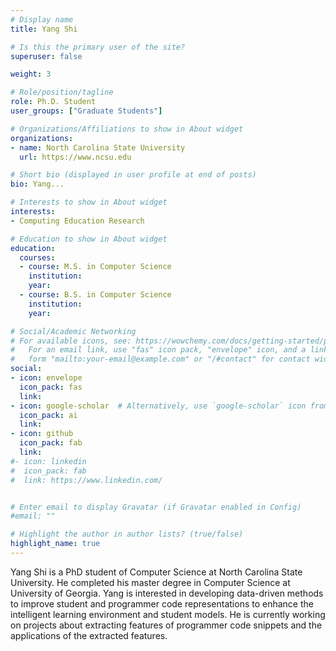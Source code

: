 ```yaml
---
# Display name
title: Yang Shi

# Is this the primary user of the site?
superuser: false

weight: 3

# Role/position/tagline
role: Ph.D. Student
user_groups: ["Graduate Students"]

# Organizations/Affiliations to show in About widget
organizations:
- name: North Carolina State University
  url: https://www.ncsu.edu

# Short bio (displayed in user profile at end of posts)
bio: Yang...

# Interests to show in About widget
interests:
- Computing Education Research

# Education to show in About widget
education:
  courses:
  - course: M.S. in Computer Science
    institution: 
    year: 
  - course: B.S. in Computer Science
    institution: 
    year: 

# Social/Academic Networking
# For available icons, see: https://wowchemy.com/docs/getting-started/page-builder/#icons
#   For an email link, use "fas" icon pack, "envelope" icon, and a link in the
#   form "mailto:your-email@example.com" or "/#contact" for contact widget.
social:
- icon: envelope
  icon_pack: fas
  link: 
- icon: google-scholar  # Alternatively, use `google-scholar` icon from `ai` icon pack
  icon_pack: ai
  link: 
- icon: github
  icon_pack: fab
  link: 
#- icon: linkedin
#  icon_pack: fab
#  link: https://www.linkedin.com/


# Enter email to display Gravatar (if Gravatar enabled in Config)
#email: ""

# Highlight the author in author lists? (true/false)
highlight_name: true
---
```


Yang Shi is a PhD student of Computer Science at North Carolina State University. He completed his master degree in Computer Science at University of Georgia. Yang is interested in developing data-driven methods to improve student and programmer code representations to enhance the intelligent learning environment and student models. He is currently working on projects about extracting features of programmer code snippets and the applications of the extracted features.